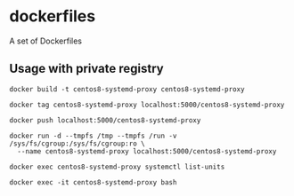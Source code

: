 # dockerfiles
A set of Dockerfiles

## Usage with private registry
```shell
docker build -t centos8-systemd-proxy centos8-systemd-proxy

docker tag centos8-systemd-proxy localhost:5000/centos8-systemd-proxy

docker push localhost:5000/centos8-systemd-proxy

docker run -d --tmpfs /tmp --tmpfs /run -v /sys/fs/cgroup:/sys/fs/cgroup:ro \
  --name centos8-systemd-proxy localhost:5000/centos8-systemd-proxy

docker exec centos8-systemd-proxy systemctl list-units

docker exec -it centos8-systemd-proxy bash
```
